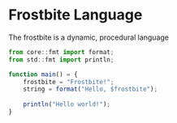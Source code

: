 # Frostbite Language
The frostbite is a dynamic, procedural language 

```js
from core::fmt import format;
from std::fmt import println; 

function main() = {
    frostbite = "Frostbite!";
    string = format("Hello, $frostbite");
    
    println("Hello world!");
}
```